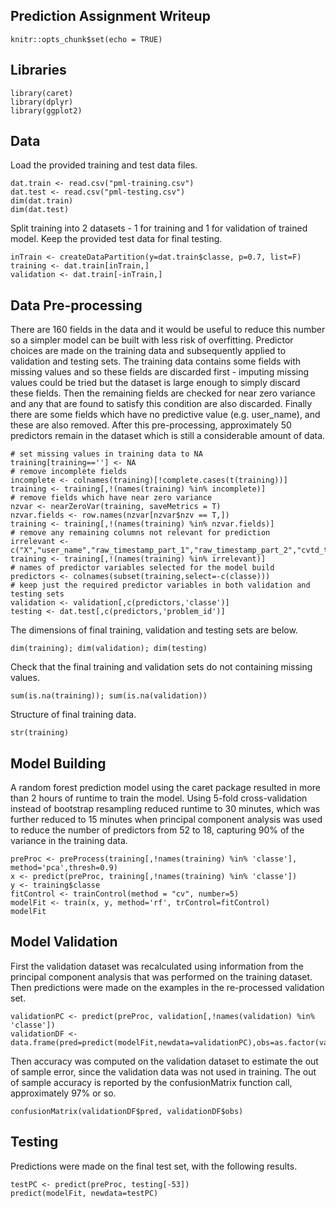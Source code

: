 ## Prediction Assignment Writeup


```{r setup, include=FALSE}
knitr::opts_chunk$set(echo = TRUE)
```

## Libraries
```{r}
library(caret)
library(dplyr)
library(ggplot2)
```

## Data

Load the provided training and test data files. 

```{r}
dat.train <- read.csv("pml-training.csv")
dat.test <- read.csv("pml-testing.csv")
dim(dat.train)
dim(dat.test)
```

Split training into 2 datasets - 1 for training and 1 for validation of trained model. Keep the provided test data for final testing.

```{r}
inTrain <- createDataPartition(y=dat.train$classe, p=0.7, list=F)
training <- dat.train[inTrain,]
validation <- dat.train[-inTrain,]
```

## Data Pre-processing

There are 160 fields in the data and it would be useful to reduce this number so a simpler model can be built with less risk of overfitting. Predictor choices are made on the training data and subsequently applied to validation and testing sets. The training data contains some fields with missing values and so these fields are discarded first - imputing missing values could be tried but the dataset is large enough to simply discard these fields. Then the remaining fields are checked for near zero variance and any that are found to satisfy this condition are also discarded. Finally there are some fields which have no predictive value (e.g. user_name), and these are also removed. After this pre-processing, approximately 50 predictors remain in the dataset which is still a considerable amount of data.

```{r}
# set missing values in training data to NA
training[training==''] <- NA 
# remove incomplete fields
incomplete <- colnames(training)[!complete.cases(t(training))]
training <- training[,!(names(training) %in% incomplete)]
# remove fields which have near zero variance
nzvar <- nearZeroVar(training, saveMetrics = T)
nzvar.fields <- row.names(nzvar[nzvar$nzv == T,])
training <- training[,!(names(training) %in% nzvar.fields)]
# remove any remaining columns not relevant for prediction
irrelevant <- c("X","user_name","raw_timestamp_part_1","raw_timestamp_part_2","cvtd_timestamp","num_window")
training <- training[,!(names(training) %in% irrelevant)]
# names of predictor variables selected for the model build
predictors <- colnames(subset(training,select=-c(classe)))
# keep just the required predictor variables in both validation and testing sets
validation <- validation[,c(predictors,'classe')]
testing <- dat.test[,c(predictors,'problem_id')]
```
The dimensions of final training, validation and testing sets are below.

```{r}
dim(training); dim(validation); dim(testing)
```

Check that the final training and validation sets do not containing missing values.

```{r}
sum(is.na(training)); sum(is.na(validation))
```

Structure of final training data.

```{r}
str(training)
```

## Model Building

A random forest prediction model using the caret package resulted in more than 2 hours of runtime to train the model. Using 5-fold cross-validation instead of bootstrap resampling reduced runtime to 30 minutes, which was further reduced to 15 minutes when principal component analysis was used to reduce the number of predictors from 52 to 18, capturing 90% of the variance in the training data.

```{r}
preProc <- preProcess(training[,!names(training) %in% 'classe'], method='pca',thresh=0.9)
x <- predict(preProc, training[,!names(training) %in% 'classe'])
y <- training$classe
fitControl <- trainControl(method = "cv", number=5)
modelFit <- train(x, y, method='rf', trControl=fitControl)
modelFit
```

## Model Validation

First the validation dataset was recalculated using information from the principal component analysis that was performed on the training dataset. Then predictions were made on the examples in the re-processed validation set.

```{r}
validationPC <- predict(preProc, validation[,!names(validation) %in% 'classe'])
validationDF <- data.frame(pred=predict(modelFit,newdata=validationPC),obs=as.factor(validation$classe))
```

Then accuracy was computed on the validation dataset to estimate the out of sample error, since the validation data was not used in training. The out of sample accuracy is reported by the confusionMatrix function call, approximately 97% or so.

```{r}
confusionMatrix(validationDF$pred, validationDF$obs)
```

## Testing

Predictions were made on the final test set, with the following results.

```{r}
testPC <- predict(preProc, testing[-53])
predict(modelFit, newdata=testPC)
```
